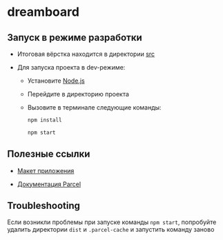 # dreamboard

## Запуск в режиме разработки

* Итоговая вёрстка находится в директории [src](./src/)

* Для запуска проекта в dev-режиме:
    
    * Установите [Node.js](https://nodejs.org/ru)
    
    * Перейдите в директорию проекта
    
    * Вызовите в терминале следующие команды:
        
        ```bash
        npm install
        ```

        ```bash
        npm start
        ```

## Полезные ссылки

* [Макет приложения](https://www.behance.net/gallery/193146387/Dream-Board-Wishlist-mobile-app-UXUI-design)

* [Документация Parcel](https://parceljs.org/docs/)

## Troubleshooting

Если возникли проблемы при запуске команды `npm start`, попробуйте удалить директории `dist` и `.parcel-cache` и запустить команду заново
